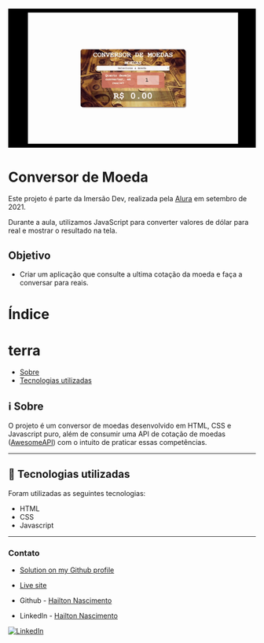 <p align="center">
  <img src="img/video.gif" alt="Animated Gif">
</p>



# Conversor de Moeda

Este projeto é parte da Imersão Dev, realizada pela [Alura](https://www.alura.com.br/) em setembro de 2021.

Durante a aula, utilizamos JavaScript para converter valores de dólar para real e mostrar o resultado na tela. 

## Objetivo

- Criar um aplicação que consulte a ultima cotação da moeda e faça a conversar para reais.


# Índice
# terra

<p>
    <ul>
        <li><a href="#sobre">Sobre</a></li>
    	<li><a href="#tecnologias">Tecnologias utilizadas</a></li>
	</ul>
</p>

<h2 id="sobre">
    ℹ️ Sobre
</h2>

O projeto é um conversor de moedas desenvolvido em HTML, CSS e Javascript puro, além de consumir uma API de cotação de moedas (<a href="https://docs.awesomeapi.com.br/api-de-moedas">AwesomeAPI</a>) com o intuito de praticar essas competências.

---

<h2 id="tecnologias">
    🚀 Tecnologias utilizadas
</h2>

Foram utilizadas as seguintes tecnologias:

<ul>
    <li>HTML</li>
    <li>CSS</li>
    <li>Javascript</li>
</ul>

---




### Contato

- [Solution on my Github profile](https://github.com/nathannieg/frontendmentor-3-column-preview)
- [Live site](https://3column-card-ng.netlify.app/)


- Github - [Hailton Nascimento](https://github.com/Hailton-Nascimento)
- LinkedIn - [Hailton Nascimento](https://linkedin.com/in/hailton-nascimento)







[![LinkedIn][linkedin-shield]][linkedin-url]
<!-- MARKDOWN LINKS & IMAGES -->
<!-- https://www.markdownguide.org/basic-syntax/#reference-style-links -->



[linkedin-shield]: https://img.shields.io/badge/-LinkedIn-black.svg?style=for-the-badge&logo=linkedin&colorB=555
[linkedin-url]: https://linkedin.com/in/hailton-nascimento

